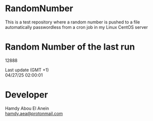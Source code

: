 # RandomNumber    
This is a test repository where a random number is pushed to a file automatically passwordless from a cron job in my Linux CentOS server    
# Random Number of the last run   
12888
      
Last update (GMT +1)    
04/27/25 02:00:01
# Developer    
Hamdy Abou El Anein   
hamdy.aea@protonmail.com
